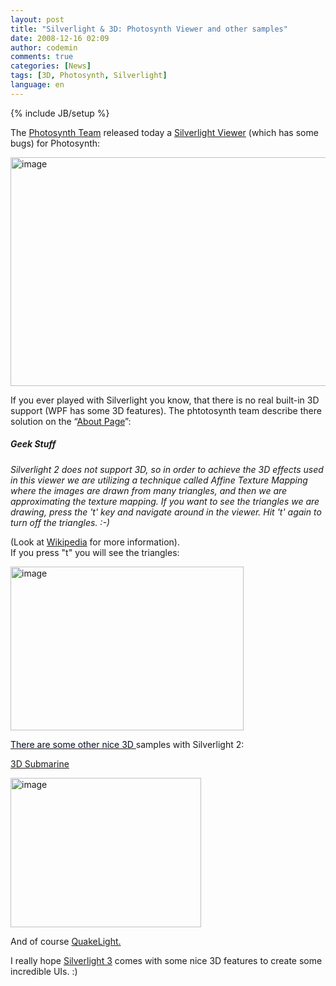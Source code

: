 ```yaml
---
layout: post
title: "Silverlight & 3D: Photosynth Viewer and other samples"
date: 2008-12-16 02:09
author: codemin
comments: true
categories: [News]
tags: [3D, Photosynth, Silverlight]
language: en
---
```

{% include JB/setup %}
<p>The <a href="http://photosynth.net/" target="_blank">Photosynth Team</a> released today a <a href="http://photosynth.net/silverlight/photosynth.aspx?cid=2cd3d3f7-2139-4d99-bf2a-d2930c3c33da" target="_blank">Silverlight Viewer</a> (which has some bugs) for Photosynth:</p>  <p><a href="{{BASE_PATH}}/assets/wp-images-de/image573.png"><img title="image" style="border-top-width: 0px; display: inline; border-left-width: 0px; border-bottom-width: 0px; border-right-width: 0px" height="366" alt="image" src="{{BASE_PATH}}/assets/wp-images-de/image-thumb551.png" width="619" border="0" /></a></p>  <p>If you ever played with Silverlight you know, that there is no real built-in 3D support (WPF has some 3D features). The phtotosynth team describe there solution on the &#8220;<a href="http://photosynth.net/silverlight/about.aspx" target="_blank">About Page</a>&#8221;:</p>  <h5><em>Geek Stuff</em></h5>  <p><em>Silverlight 2 does not support 3D, so in order to achieve the 3D effects used in this viewer we are utilizing a technique called Affine Texture Mapping where the images are drawn from many triangles, and then we are approximating the texture mapping. If you want to see the triangles we are drawing, press the 't' key and navigate around in the viewer. Hit 't' again to turn off the triangles. :-)</em></p>  <p>(Look at <a href="http://en.wikipedia.org/wiki/Texture_mapping">Wikipedia</a> for more information).    <br />If you press &quot;t&quot; you will see the triangles:</p>  <p><a href="{{BASE_PATH}}/assets/wp-images-de/image574.png"><img title="image" style="border-top-width: 0px; display: inline; border-left-width: 0px; border-bottom-width: 0px; border-right-width: 0px" height="262" alt="image" src="{{BASE_PATH}}/assets/wp-images-de/image-thumb552.png" width="373" border="0" /></a></p>  <p><a href="http://blogs.msdn.com/steffenr/archive/2008/12/15/we-all-live-in-a-rendered-submarine-noch-ein-schniekes-3-d-beispiel-in-silverlight.aspx" target="_blank"><font color="#050d24">There are some other nice 3D </font></a>samples with Silverlight 2:</p>  <p><a href="http://www.denebspace.com/blog/wp-content/uploads/2008/12/silverlight3d1.html">3D Submarine</a></p>  <p><a href="{{BASE_PATH}}/assets/wp-images-de/image575.png"><img title="image" style="border-top-width: 0px; display: inline; border-left-width: 0px; border-bottom-width: 0px; border-right-width: 0px" height="239" alt="image" src="{{BASE_PATH}}/assets/wp-images-de/image-thumb553.png" width="305" border="0" /></a></p>  <p>And of course <a href="http://channel9.msdn.com/shows/Continuum/QuakeLightPreview/">QuakeLight.</a></p>  <p>I really hope <a href="{{BASE_PATH}}/2008/11/19/quantum-of-silverlight-3/">Silverlight 3</a> comes with some nice 3D features to create some incredible UIs. :)</p>
